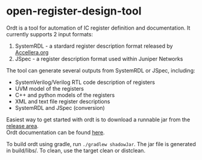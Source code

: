 # open-register-design-tool

Ordt is a tool for automation of IC register definition and documentation.  It currently supports 2 input formats:
  1. SystemRDL - a stardard register description format released by [Accellera.org](http://accellera.org/activities/working-groups/systemrdl)
  2. JSpec - a register description format used within Juniper Networks

The tool can generate several outputs from SystemRDL or JSpec, including:
  - SystemVerilog/Verilog RTL code description of registers
  - UVM model of the registers
  - C++ and python models of the registers
  - XML and text file register descriptions
  - SystemRDL and JSpec (conversion)

Easiest way to get started with ordt is to download a runnable jar from the [release area](https://github.com/Juniper/open-register-design-tool/releases).  
Ordt documentation can be found [here](https://github.com/Juniper/open-register-design-tool/wiki).

To build ordt using gradle, run `./gradlew shadowJar`. The jar file is generated in build/libs/. To clean, use the target clean or distclean.
